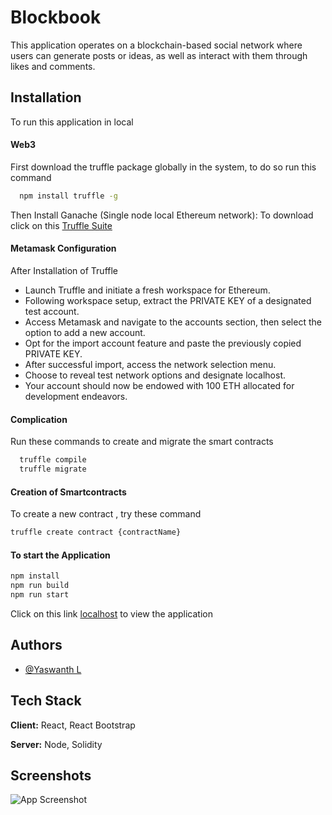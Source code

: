 
# Blockbook

This application operates on a blockchain-based social network where users can generate posts or ideas, as well as interact with them through likes and comments.


## Installation

To run this application in local

#### Web3

First download the truffle package globally in the system, to do so run this command 

```bash 
  npm install truffle -g
```

Then Install Ganache (Single node local Ethereum network): 
To download click on this [Truffle Suite](https://archive.trufflesuite.com/ganache/)

#### Metamask Configuration
After Installation of Truffle
- Launch Truffle and initiate a fresh workspace for Ethereum.
- Following workspace setup, extract the PRIVATE KEY of a designated test account.
- Access Metamask and navigate to the accounts section, then select the option to add a new account.
- Opt for the import account feature and paste the previously copied PRIVATE KEY.
- After successful import, access the network selection menu.
- Choose to reveal test network options and designate localhost.
- Your account should now be endowed with 100 ETH allocated for development endeavors.




#### Complication 
Run these commands to create and migrate the smart contracts 
```bash
  truffle compile
  truffle migrate 
```


#### Creation of Smartcontracts
To create a new contract , try these command 

```bash
truffle create contract {contractName}
```

#### To start the Application


```bash
npm install
npm run build 
npm run start 
```

Click on this link [localhost](http://localhost:3000/) to view the application
## Authors

- [@Yaswanth L](https://github.com/dlyaswanth)


## Tech Stack

**Client:** React, React Bootstrap

**Server:** Node, Solidity


## Screenshots

![App Screenshot](https://res.cloudinary.com/dlyaswanth/image/upload/v1717177700/BlockBook.png?text=App+Screenshot+Here)

